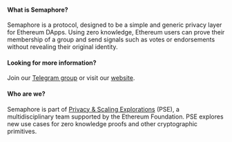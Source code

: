 #### What is Semaphore?

Semaphore is a protocol, designed to be a simple and generic privacy layer for Ethereum DApps. Using zero knowledge, Ethereum users can prove their membership of a group and send signals such as votes or endorsements without revealing their original identity.

#### Looking for more information?

Join our [Telegram group](https://t.me/joinchat/B-PQx1U3GtAh--Z4Fwo56A) or visit our [website](https://semaphore.appliedzkp.org).

<!-- #### Ways to contribute-->

#### Who are we?

Semaphore is part of [Privacy & Scaling Explorations](https://projects.appliedzkp.org/) (PSE), a multidisciplinary team supported by the Ethereum Foundation. PSE explores new use cases for zero knowledge proofs and other cryptographic primitives.

